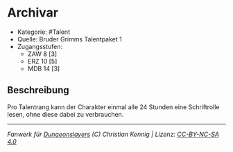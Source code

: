 <!---
Dies ist ein Fanwerk für DUNGEONSLAYERS (C) von Christian Kennig

Quellen:      [Bruder Grimms Talentpaket 1](https://www.f-space.de/ds4/downloads.html)
              [Talentbeschreibungen](https://www.f-space.de/ds4/tools-talentcards.html)
License:      [CC-BY-NC-SA 4.0](https://creativecommons.org/licenses/by-nc-sa/4.0/deed.de)
Richtlinien:  [Fanwerkrichtlinien](https://www.dungeonslayers.net/fanwerk-richtlinien/)
Autor:        Zauberlehrling
-->

  
# Archivar  
- Kategorie: #Talent  
- Quelle: Bruder Grimms Talentpaket 1  
- Zugangsstufen:  
  - ZAW 8 [3]  
  - ERZ 10 [5]  
  - MDB 14 [3]  

## Beschreibung  
Pro Talentrang kann der Charakter einmal alle 24 Stunden eine Schriftrolle lesen, ohne diese dabei zu verbrauchen.


___  
*Fanwerk für [Dungeonslayers](https://www.dungeonslayers.net/) (C) Christian Kennig | Lizenz: [CC-BY-NC-SA 4.0](https://creativecommons.org/licenses/by-nc-sa/4.0/deed.de)*  